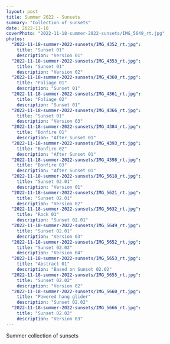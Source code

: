 ```yaml
---
layout: post
title: Summer 2022 - Sunsets
summary: "Collection of sunsets"
date: 2022-11-18
coverPhoto: "2022-11-18-summer-2022-sunsets/IMG_5649_rt.jpg"
photos:
  "2022-11-18-summer-2022-sunsets/IMG_4352_rt.jpg":
    title: "Sunset 01"
    description: "Version 01"
  "2022-11-18-summer-2022-sunsets/IMG_4353_rt.jpg":
    title: "Sunset 01"
    description: "Version 02"
  "2022-11-18-summer-2022-sunsets/IMG_4360_rt.jpg":
    title: "Foliage 01"
    description: "Sunset 01"
  "2022-11-18-summer-2022-sunsets/IMG_4361_rt.jpg":
    title: "Foliage 02"
    description: "Sunset 01"
  "2022-11-18-summer-2022-sunsets/IMG_4366_rt.jpg":
    title: "Sunset 01"
    description: "Version 03"
  "2022-11-18-summer-2022-sunsets/IMG_4384_rt.jpg":
    title: "Bonfire 01"
    description: "After Sunset 01"
  "2022-11-18-summer-2022-sunsets/IMG_4393_rt.jpg":
    title: "Bonfire 02"
    description: "After Sunset 01"
  "2022-11-18-summer-2022-sunsets/IMG_4398_rt.jpg":
    title: "Bonfire 03"
    description: "After Sunset 01"
  "2022-11-18-summer-2022-sunsets/IMG_5618_rt.jpg":
    title: "Sunset 02.01"
    description: "Version 01"
  "2022-11-18-summer-2022-sunsets/IMG_5621_rt.jpg":
    title: "Sunset 02.01"
    description: "Version 02"
  "2022-11-18-summer-2022-sunsets/IMG_5632_rt.jpg":
    title: "Rock 01"
    description: "Sunset 02.01"
  "2022-11-18-summer-2022-sunsets/IMG_5649_rt.jpg":
    title: "Sunset 02.01"
    description: "Version 03"
  "2022-11-18-summer-2022-sunsets/IMG_5652_rt.jpg":
    title: "Sunset 02.02"
    description: "Version 04"
  "2022-11-18-summer-2022-sunsets/IMG_5653_rt.jpg":
    title: "Abstract 01"
    description: "Based on Sunset 02.02"
  "2022-11-18-summer-2022-sunsets/IMG_5655_rt.jpg":
    title: "Sunset 02.02"
    description: "Version 02"
  "2022-11-18-summer-2022-sunsets/IMG_5660_rt.jpg":
    title: "Powered hang glider"
    description: "Sunset 02.02"
  "2022-11-18-summer-2022-sunsets/IMG_5666_rt.jpg":
    title: "Sunset 02.02"
    description: "Version 03"
---
```


Summer collection of sunsets
